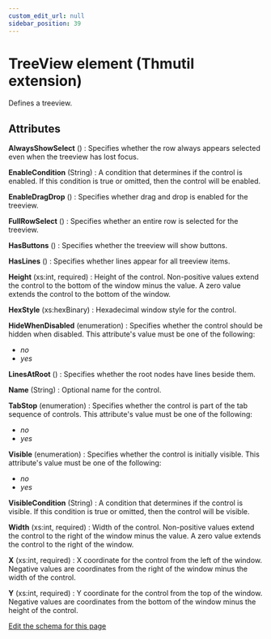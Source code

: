 ```yaml
---
custom_edit_url: null
sidebar_position: 39
---
```

# TreeView element (Thmutil extension)
Defines a treeview.

## Attributes
**AlwaysShowSelect** ()
  : Specifies whether the row always appears selected even when the treeview has lost focus.

**EnableCondition** (String)
  : A condition that determines if the control is enabled.  If this condition is true or omitted, then the control will be enabled.

**EnableDragDrop** ()
  : Specifies whether drag and drop is enabled for the treeview.

**FullRowSelect** ()
  : Specifies whether an entire row is selected for the treeview.

**HasButtons** ()
  : Specifies whether the treeview will show buttons.

**HasLines** ()
  : Specifies whether lines appear for all treeview items.

**Height** (xs:int, required)
  : Height of the control. Non-positive values extend the control to the bottom of the window minus the value. A zero value extends the control to the bottom of the window.

**HexStyle** (xs:hexBinary)
  : Hexadecimal window style for the control.

**HideWhenDisabled** (enumeration)
  : Specifies whether the control should be hidden when disabled. This attribute's value must be one of the following:
- *no*
- *yes*

**LinesAtRoot** ()
  : Specifies whether the root nodes have lines beside them.

**Name** (String)
  : Optional name for the control.

**TabStop** (enumeration)
  : Specifies whether the control is part of the tab sequence of controls. This attribute's value must be one of the following:
- *no*
- *yes*

**Visible** (enumeration)
  : Specifies whether the control is initially visible. This attribute's value must be one of the following:
- *no*
- *yes*

**VisibleCondition** (String)
  : A condition that determines if the control is visible.  If this condition is true or omitted, then the control will be visible.

**Width** (xs:int, required)
  : Width of the control. Non-positive values extend the control to the right of the window minus the value. A zero value extends the control to the right of the window.

**X** (xs:int, required)
  : X coordinate for the control from the left of the window. Negative values are coordinates from the right of the window minus the width of the control.

**Y** (xs:int, required)
  : Y coordinate for the control from the top of the window. Negative values are coordinates from the bottom of the window minus the height of the control.


[Edit the schema for this page](https://github.com/wixtoolset/web/blob/master/src/xsd4/thmutil.xsd)